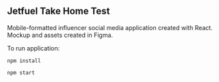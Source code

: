## Jetfuel Take Home Test

Mobile-formatted influencer social media application created with React. Mockup and assets created in Figma. 

To run application: 

`npm install`

`npm start`


